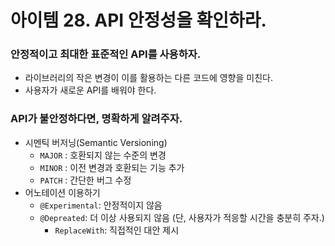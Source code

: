 # 아이템 28. API 안정성을 확인하라.

### 안정적이고 최대한 표준적인 API를 사용하자.

- 라이브러리의 작은 변경이 이를 활용하는 다른 코드에 영향을 미친다.
- 사용자가 새로운 API를 배워야 한다.

### API가 불안정하다면, 명확하게 알려주자.

- 시멘틱 버저닝(Semantic Versioning)
  - `MAJOR` : 호환되지 않는 수준의 변경
  - `MINOR` : 이전 변경과 호환되는 기능 추가
  - `PATCH` : 간단한 버그 수정
- 어노테이션 이용하기
  - `@Experimental`: 안정적이지 않음
  - `@Depreated`: 더 이상 사용되지 않음 (단, 사용자가 적응할 시간을 충분히 주자.)
    - `ReplaceWith`: 직접적인 대안 제시

